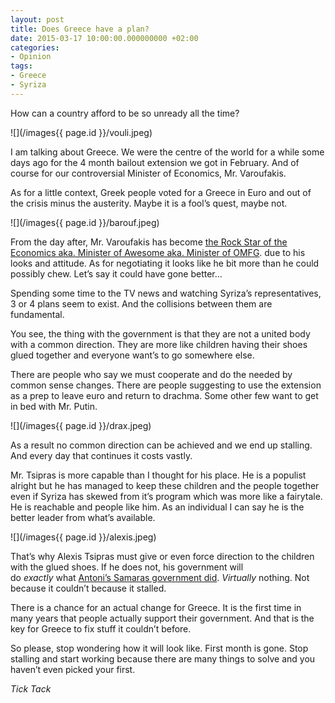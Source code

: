 ```yaml
---
layout: post
title: Does Greece have a plan?
date: 2015-03-17 10:00:00.000000000 +02:00
categories:
- Opinion
tags:
- Greece
- Syriza
---
```

How can a country afford to be so unready all the time?

![](/images{{ page.id }}/vouli.jpeg)

I am talking about Greece. We were the centre of the world for a while some days ago for the 4 month bailout extension we got in February. And of course for our controversial Minister of Economics, Mr. Varoufakis.

As for a little context, Greek people voted for a Greece in Euro and out of the crisis minus the austerity. Maybe it is a fool’s quest, maybe not.

![](/images{{ page.id }}/barouf.jpeg)

From the day after, Mr. Varoufakis has become [the Rock Star of the Economics aka. Minister of Awesome aka. Minister of OMFG](https://www.youtube.com/watch?v=Afl9WFGJE0M). due to his looks and attitude. As for negotiating it looks like he bit more than he could possibly chew. Let’s say it could have gone better…

Spending some time to the TV news and watching Syriza’s representatives, 3 or 4 plans seem to exist. And the collisions between them are fundamental.

You see, the thing with the government is that they are not a united body with a common direction. They are more like children having their shoes glued together and everyone want’s to go somewhere else.

There are people who say we must cooperate and do the needed by common sense changes. There are people suggesting to use the extension as a prep to leave euro and return to drachma. Some other few want to get in bed with Mr. Putin.

![](/images{{ page.id }}/drax.jpeg)

As a result no common direction can be achieved and we end up stalling. And every day that continues it costs vastly.

Mr. Tsipras is more capable than I thought for his place. He is a populist alright but he has managed to keep these children and the people together even if Syriza has skewed from it’s program which was more like a fairytale. He is reachable and people like him. As an individual I can say he is the better leader from what’s available.

![](/images{{ page.id }}/alexis.jpeg)

That’s why Alexis Tsipras must give or even force direction to the children with the glued shoes. If he does not, his government will do _exactly_ what [Antoni’s Samaras government did](http://tsangiotis.com/samaras-does-not-want-to-rule). _Virtually_ nothing. Not because it couldn’t because it stalled.

There is a chance for an actual change for Greece. It is the first time in many years that people actually support their government. And that is the key for Greece to fix stuff it couldn’t before.

So please, stop wondering how it will look like. First month is gone. Stop stalling and start working because there are many things to solve and you haven’t even picked your first.

_Tick Tack_
